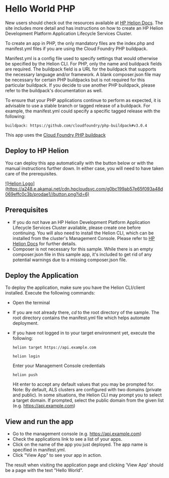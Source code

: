 # Hello World PHP

New users should check out the resources available at [HP Helion Docs](http://docs.hpcloud.com/helion/devplatform/workbook/helloworld/php/). 
The site includes more detail and has instructions on how to create an HP
Helion Development Platform Application Lifecycle Services Cluster.

To create an app in PHP, the only mandatory files are the index.php
and manifest.yml files if you are using the Cloud Foundry PHP buildpack.

Manifest.yml is a config file used to specify settings that would otherwise be
specified by the Helion CLI. For PHP, only the name and buildpack fields are
required. The buildpack field is a URL for the buildpack that supports the 
necessary language and/or framework. A blank composer.json file may be necessary
for certain PHP buildpacks but is not required for this particular buildpack.
If you decide to use another PHP buildpack, please refer to the buildpack's 
documentation as well.

To ensure that your PHP applications continue to perform as expected, it is 
advisable to use a stable branch or tagged release of a buildpack. For example,
the manifest.yml could specify a specific tagged release with the following:

`buildpack: https://github.com/cloudfoundry/php-buildpack#v3.0.4`

This app uses the [Cloud Foundry PHP buildpack](https://github.com/cloudfoundry/php-buildpack)

## Deploy to HP Helion
You can deploy this app automatically with the button below or with the manual 
instructions further down. In either case, you will need to have taken care of the
prerequisites.

<a href="https://deploynow.hpcloud.com/?repoUrl=https://github.com/HelionDevPlatform/helion-hello-world-php">
![Helion  Logo](https://a248.e.akamai.net/cdn.hpcloudsvc.com/g0bc199ab57e65f093a48d069effc0c3b/prodae1//button.png?id=6)
</a>

## Prerequisites
- If you do not have an HP Helion Development Platform Application Lifecycle 
  Services Cluster available, please create one before continuing. You will also
  need to install the Helion CLI, which can be installed from the cluster's
  Management Console. Please refer to [HP Helion Docs](http://docs.hpcloud.com/helion/devplatform/workbook/helloworld/php/)
  for further details.  
- Composer is not necessary for this sample. While there is an empty composer.json
  file in this sample app, it's included to get rid of any potential warnings
  due to a missing composer.json file.
    
## Deploy the Application

To deploy the application, make sure you have the Helion CLI/client installed. 
Execute the following commands:

- Open the terminal
- If you are not already there, *cd* to the root directory of the sample. The 
  root directory contains the manifest.yml file which helps automate deployment. 
- If you have not logged in to your target environment yet, execute the following:

    `helion target https://api.example.com`
    
    `helion login`
    
    Enter your Management Console credentials
    
    `helion push`

    Hit enter to accept any default values that you may be prompted for. 
    Note: By default, ALS clusters are configured with two domains (private and
    public). In some situations, the Helion CLI may prompt you to select a target
    domain. If prompted, select the public domain from the given list (e.g. https://api.example.com)

## View and run the app
- Go to the management console (e.g. https://api.example.com)
- Check the applications link to see a list of your apps.
- Click on the name of the app you just deployed. The app name is specified in 
  manifest.yml.
- Click "View App" to see your app in action.

The result when visiting the application page and clicking 'View App' should be
a page with the text "Hello World".
